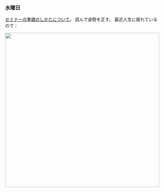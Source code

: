 ### 水曜日

[セミナーの準備のしかたについて](https://www.ms.u-tokyo.ac.jp/~yasuyuki/sem.htm)。
読んで姿勢を正す。
最近人生に疲れているので：

<img src="https://i.imgur.com/SBGUked.jpeg" width="500">
